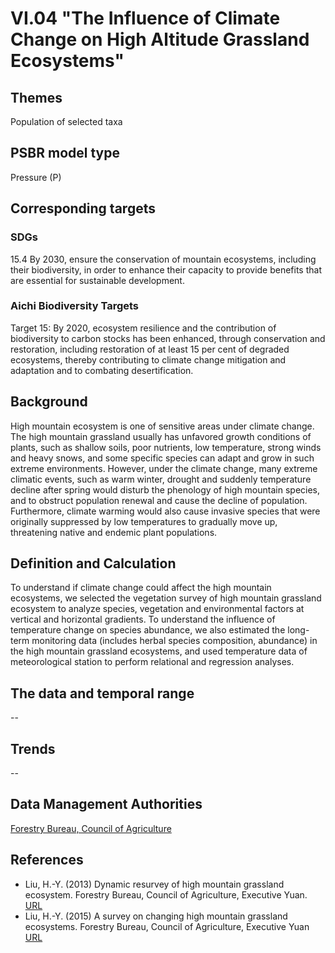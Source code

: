 # VI.04 "The Influence of Climate Change on High Altitude Grassland Ecosystems"

<script type="text/javascript" src="http://cdn.mathjax.org/mathjax/latest/MathJax.js?config=TeX-AMS-MML_HTMLorMML"></script>

## Themes
Population of selected taxa
## PSBR model type
Pressure (P)
## Corresponding targets
### SDGs
15.4 By 2030, ensure the conservation of mountain ecosystems, including their biodiversity, in order to enhance their capacity to provide benefits that are essential for sustainable development.
### Aichi Biodiversity Targets
Target 15: By 2020, ecosystem resilience and the contribution of biodiversity to carbon stocks has been enhanced, through conservation and restoration, including restoration of at least 15 per cent of degraded ecosystems, thereby contributing to climate change mitigation and adaptation and to combating desertification.
## Background
High mountain ecosystem is one of sensitive areas under climate change. The high mountain grassland usually has unfavored growth conditions of plants, such as shallow soils, poor nutrients, low temperature, strong winds and heavy snows, and some specific species can adapt and grow in such extreme environments. However, under the climate change, many extreme climatic events, such as warm winter, drought and suddenly temperature decline after spring would disturb the phenology of high mountain species, and to obstruct population renewal and cause the decline of population. Furthermore, climate warming would also cause invasive species that were originally suppressed by low temperatures to gradually move up, threatening native and endemic plant populations.
## Definition and Calculation
To understand if climate change could affect the high mountain ecosystems, we selected the vegetation survey of high mountain grassland ecosystem to analyze species, vegetation and environmental factors at vertical and horizontal gradients. To understand the influence of temperature change on species abundance, we also estimated the long-term monitoring data (includes herbal species composition, abundance) in the high mountain grassland ecosystems, and used temperature data of meteorological station to perform relational and regression analyses.
## The data and temporal range
--
## Trends
--
## Data Management Authorities
[Forestry Bureau, Council of Agriculture](https://www.forest.gov.tw)
## References
* Liu, H.-Y. (2013) Dynamic resurvey of high mountain grassland ecosystem. Forestry Bureau, Council of Agriculture, Executive Yuan. [URL](https://conservation.forest.gov.tw/0000847)
* Liu, H.-Y. (2015) A survey on changing high mountain grassland ecosystems. Forestry Bureau, Council of Agriculture, Executive Yuan [URL](https://conservation.forest.gov.tw/0000754)
